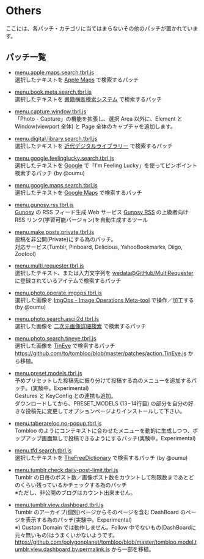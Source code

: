 # Others

ここには、各パッチ・カテゴリに当てはまらないその他のパッチが置かれています。

## パッチ一覧

* [menu.apple.maps.search.tbrl.js](https://raw.github.com/YungSang/patches-for-taberareloo/master/others/menu.apple.maps.search.tbrl.js)  
	選択したテキストを [Apple Maps](http://maps.apple.com) で検索するパッチ

* [menu.book.meta.search.tbrl.js](https://raw.github.com/YungSang/patches-for-taberareloo/master/others/menu.book.meta.search.tbrl.js)  
	選択したテキストを [書籍横断検索システム](http://book.tsuhankensaku.com/hon/) で検索するパッチ

* [menu.capture.window.tbrl.js](https://raw.github.com/YungSang/patches-for-taberareloo/master/others/menu.capture.window.tbrl.js)  
	「Photo - Capture」の機能を拡張し、選択 Area 以外に、Element と Window(viewport 全体) と Page 全体のキャプチャを追加します。

* [menu.digital.library.search.tbrl.js](https://raw.github.com/YungSang/patches-for-taberareloo/master/others/menu.digital.library.search.tbrl.js)  
	選択したテキストを [近代デジタルライブラリー](http://kindai.ndl.go.jp/) で検索するパッチ

* [menu.google.feelinglucky.search.tbrl.js](https://raw.github.com/YungSang/patches-for-taberareloo/master/others/menu.google.feelinglucky.search.tbrl.js)  
	選択したテキストを [Google](https://www.google.com) で「I'm Feeling Lucky」を使ってピンポイント検索するパッチ (by @oumu)

* [menu.google.maps.search.tbrl.js](https://raw.github.com/YungSang/patches-for-taberareloo/master/others/menu.google.maps.search.tbrl.js)  
	選択したテキストを [Google Maps](https://maps.google.com) で検索するパッチ

* [menu.gunosy.rss.tbrl.js](https://raw.github.com/YungSang/patches-for-taberareloo/master/others/menu.gunosy.rss.tbrl.js)  
	[Gunosy](http://gunosy.com) の RSS フィード生成 Web サービス [Gunosy RSS](http://dai-shi.github.io/gunosy-rss/) の上級者向け RSS リンク(学習可能バージョン)を自動生成するツール

* [menu.make.posts.private.tbrl.js](https://raw.github.com/YungSang/patches-for-taberareloo/master/others/menu.make.posts.private.tbrl.js)  
	投稿を非公開(Private)にする為のパッチ。  
	対応サービス(Tumblr, Pinboard, Delicious, YahooBookmarks, Diigo, Zootool)

* [menu.multi.requester.tbrl.js](https://raw.github.com/YungSang/patches-for-taberareloo/master/others/menu.multi.requester.tbrl.js)  
	選択したテキスト、または入力文字列を [wedata@GitHub/MultiRequester](http://wedata.github.io/MultiRequester/) に登録されているアイテムで検索するパッチ

* [menu.photo.operate.imgops.tbrl.js](https://raw.github.com/YungSang/patches-for-taberareloo/master/others/menu.photo.operate.imgops.tbrl.js)  
	選択した画像を [ImgOps - Image Operations Meta-tool](http://imgops.com/) で操作／加工する (by @oumu)

* [menu.photo.search.ascii2d.tbrl.js](https://raw.github.com/YungSang/patches-for-taberareloo/master/others/menu.photo.search.ascii2d.tbrl.js)  
	選択した画像を [二次元画像詳細検索](http://www.ascii2d.net/imagesearch) で検索するパッチ

* [menu.photo.search.tineye.tbrl.js](https://raw.github.com/YungSang/patches-for-taberareloo/master/others/menu.photo.search.tineye.tbrl.js)  
	選択した画像を [TinEye](http://www.tineye.com) で検索するパッチ
	https://github.com/to/tombloo/blob/master/patches/action.TinEye.js から移植。

* [menu.preset.models.tbrl.js](https://raw.github.com/YungSang/patches-for-taberareloo/master/others/menu.preset.models.tbrl.js)  
	予めプリセットした投稿先に振り分けて投稿する為のメニューを追加するパッチ。(実験中。Experimental)  
	Gestures と KeyConfig との連携も追加。  
	ダウンロードしてから、PRESET_MODELS (13−14行目) の部分を自分の好きな投稿先に変更してオプションページよりインストールして下さい。

* [menu.taberareloo.no-popup.tbrl.js](https://raw.github.com/YungSang/patches-for-taberareloo/master/others/menu.taberareloo.no-popup.tbrl.js)  
	Tombloo のようにコンテキストに合わせたメニューを動的に生成しつつ、ポップアップ画面無しで投稿できるようにするパッチ(実験中。Experimental)

* [menu.tfd.search.tbrl.js](https://raw.github.com/YungSang/patches-for-taberareloo/master/others/menu.tfd.search.tbrl.js)  
	選択したテキストを [TheFreeDictionary](http://www.tfd.com) で検索するパッチ (by @oumu)

* [menu.tumblr.check.daily-post-limit.tbrl.js](https://raw.github.com/YungSang/patches-for-taberareloo/master/others/menu.tumblr.check.daily-post-limit.tbrl.js)  
	Tumblr の日毎のポスト数／画像ポスト数をカウントして制限数まであとどのくらい残っているかチェックする為のパッチ  
	※ただし、非公開のブログはカウント出来ません。

* [menu.tumblr.view.dashboard.tbrl.js](https://raw.github.com/YungSang/patches-for-taberareloo/master/others/menu.tumblr.view.dashboard.tbrl.js)  
	Tumblr のアーカイブ(個別)ページからそのページを含む DashBoard のページを表示する為のパッチ(実験中。Experimental)  
	※) Custom Domain では動作しません。Follow 中でないもの(DashBoardに元々無いもの)はうまくいかないようです。  
	https://github.com/polygonplanet/tombloo/blob/master/tombloo.model.tumblr.view.dashboard.by.permalink.js から一部を移植。
